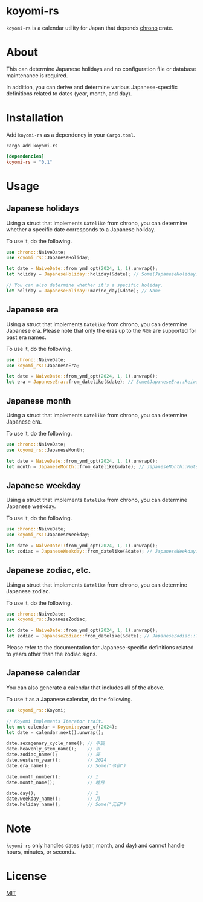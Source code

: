 # koyomi-rs

`koyomi-rs` is a calendar utility for Japan that depends [chrono](https://crates.io/crates/chrono) crate.

# About

This can determine Japanese holidays and no configuration file or database maintenance is required.

In addition, you can derive and determine various Japanese-specific definitions related to dates (year, month, and day).

# Installation

Add `koyomi-rs` as a dependency in your `Cargo.toml`.

``` shell
cargo add koyomi-rs
```

``` toml
[dependencies]
koyomi-rs = "0.1"
```

# Usage

## Japanese holidays

Using a struct that implements `Datelike` from chrono, you can determine whether a specific date corresponds to a Japanese holiday.

To use it, do the following.

``` rust
use chrono::NaiveDate;
use koyomi_rs::JapaneseHoliday;

let date = NaiveDate::from_ymd_opt(2024, 1, 1).unwrap();
let holiday = JapaneseHoliday::holiday(&date); // Some(JapaneseHoliday::NewYearsDay);

// You can also determine whether it's a specific holiday.
let holiday = JapaneseHoliday::marine_day(&date); // None
```

## Japanese era

Using a struct that implements `Datelike` from chrono, you can determine Japanese era.
Please note that only the eras up to the `明治` are supported for past era names.

To use it, do the following.

``` rust
use chrono::NaiveDate;
use koyomi_rs::JapaneseEra;

let date = NaiveDate::from_ymd_opt(2024, 1, 1).unwrap();
let era = JapaneseEra::from_datelike(&date); // Some(JapaneseEra::Reiwa(6))
```

## Japanese month

Using a struct that implements `Datelike` from chrono, you can determine Japanese era.

To use it, do the following.

``` rust
use chrono::NaiveDate;
use koyomi_rs::JapaneseMonth;

let date = NaiveDate::from_ymd_opt(2024, 1, 1).unwrap();
let month = JapaneseMonth::from_datelike(&date); // JapaneseMonth::Mutsuki;
```

## Japanese weekday

Using a struct that implements `Datelike` from chrono, you can determine Japanese weekday.

To use it, do the following.

``` rust
use chrono::NaiveDate;
use koyomi_rs::JapaneseWeekday;

let date = NaiveDate::from_ymd_opt(2024, 1, 1).unwrap();
let zodiac = JapaneseWeekday::from_datelike(&date); // JapaneseWeekday::Getsu;
```

## Japanese zodiac, etc.

Using a struct that implements `Datelike` from chrono, you can determine Japanese zodiac.

To use it, do the following.

``` rust
use chrono::NaiveDate;
use koyomi_rs::JapaneseZodiac;

let date = NaiveDate::from_ymd_opt(2024, 1, 1).unwrap();
let zodiac = JapaneseZodiac::from_datelike(&date); // JapaneseZodiac::Tatsu;
```

Please refer to the documentation for Japanese-specific definitions related to years other than the zodiac signs.

## Japanese calendar

You can also generate a calendar that includes all of the above.

To use it as a Japanese calendar, do the following.

``` rust
use koyomi_rs::Koyomi;

// Koyomi implements Iterator trait.
let mut calendar = Koyomi::year_of(2024);
let date = calendar.next().unwrap();

date.sexagenary_cycle_name(); // 甲辰
date.heavenly_stem_name();    // 甲
date.zodiac_name();           // 辰
date.western_year();          // 2024
date.era_name();              // Some("令和")

date.month_number();          // 1
date.month_name();            // 睦月

date.day();                   // 1
date.weekday_name();          // 月
date.holiday_name();          // Some("元日")
```

# Note

`koyomi-rs` only handles dates (year, month, and day) and cannot handle hours, minutes, or seconds.

# License

[MIT](LICENSE)
